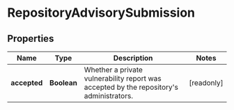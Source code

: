 

# RepositoryAdvisorySubmission


## Properties

| Name | Type | Description | Notes |
|------------ | ------------- | ------------- | -------------|
|**accepted** | **Boolean** | Whether a private vulnerability report was accepted by the repository&#39;s administrators. |  [readonly] |



